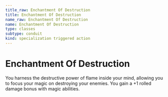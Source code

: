 ```yaml
---
title_raw: Enchantment Of Destruction
title: Enchantment Of Destruction
name_raw: Enchantment Of Destruction
name: Enchantment Of Destruction
type: classes
subtype: conduit
kind: specialization triggered action
---
```


# Enchantment Of Destruction

You harness the destructive power of flame inside your mind, allowing you to focus your magic on destroying your enemies. You gain a +1 rolled damage bonus with magic abilities.
